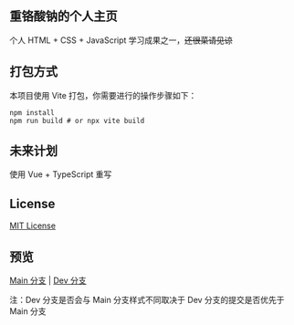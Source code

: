 ## 重铬酸钠的个人主页

个人 HTML + CSS + JavaScript 学习成果之一，~~还很菜请见谅~~

## 打包方式

本项目使用 Vite 打包，你需要进行的操作步骤如下：

```shell
npm install
npm run build # or npx vite build
```

## 未来计划

使用 Vue + TypeScript 重写

## License

[MIT License](/LICENSE)

## 预览

[Main 分支](https://home.za-ko.cn) | [Dev 分支](https://dev.homepage-5uk.pages.dev/)

注：Dev 分支是否会与 Main 分支样式不同取决于 Dev 分支的提交是否优先于 Main 分支